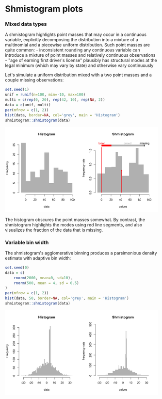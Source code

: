 Shmistogram plots
================

### Mixed data types

A shmistogram highlights point masses that may occur in a continuous variable, explicitly decomposing the distribution into a mixture of a multinomial and a piecewise uniform distribution. Such point masses are quite common: - inconsistent rounding any continuous variable can introduce a mixture of point masses and relatively continuous observations - "age of earning first driver's license" plausibly has structural modes at the legal minimum (which may vary by state) and otherwise vary continuously

Let's simulate a uniform distribution mixed with a two point masses and a couple missing observations:

``` r
set.seed(1)
unif = runif(n=100, min=-10, max=100)
multi = c(rep(0, 20), rep(42, 10), rep(NA, 2))
data = c(unif, multi)
par(mfrow = c(1, 2))
hist(data, border=NA, col='grey', main = 'Histogram')
shmistogram::shmistogram(data)
```

![](demo_files/figure-markdown_github/unnamed-chunk-1-1.png)

The histogram obscures the point masses somewhat. By contrast, the shmistogram highlights the modes using red line segments, and also visualizes the fraction of the data that is missing.

### Variable bin width

The shmistogram's agglomerative binning produces a parsimonious density estimate with adaptive bin width:

``` r
set.seed(0)
data = c(
    rnorm(2000, mean=0, sd=10),
    rnorm(500, mean = 4, sd = 0.5)
)
par(mfrow = c(1, 2))
hist(data, 50, border=NA, col='grey', main = 'Histogram')
shmistogram::shmistogram(data)
```

![](demo_files/figure-markdown_github/unnamed-chunk-2-1.png)

